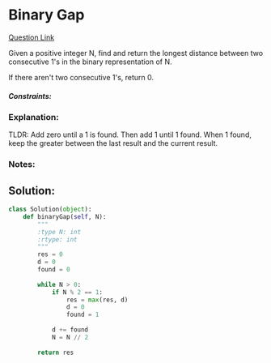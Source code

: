 # Binary Gap  

[Question Link](https://leetcode.com/problems/binary-gap/)  

Given a positive integer N, find and return the longest distance between two consecutive 1's in the binary representation of N.  

If there aren't two consecutive 1's, return 0.  

##### Constraints:

### Explanation:
TLDR: Add zero until a 1 is found. Then add 1 until 1 found. When 1 found, keep the greater between the last result and the current result.

### Notes:


## Solution:
```Python
class Solution(object):
    def binaryGap(self, N):
        """
        :type N: int
        :rtype: int
        """
        res = 0
        d = 0
        found = 0
        
        while N > 0:
            if N % 2 == 1:
                res = max(res, d)
                d = 0
                found = 1
                
            d += found
            N = N // 2
            
        return res
```